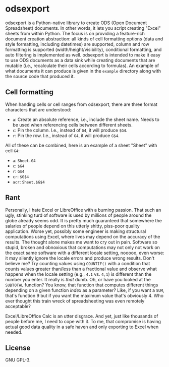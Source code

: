 # odsexport
odsexport is a Python-native library to create ODS (Open Document Spreadsheet)
documents. In other words, it lets you script creating "Excel" sheets from
within Python. The focus is on providing a feature-rich document creation
abstraction: all kinds of cell formatting options (data and style formatting,
including datetimes) are supported, column and row formatting is supported
(width/height/visibility), conditional formatting, and auto filtering is
implemented as well. odsexport is intended to make it easy to use ODS documents
as a data sink while creating documents that are mutable (i.e., recalculate
their cells according to formulas). An example of what documents it can produce
is given in the `example` directory along with the source code that produced
it.

## Cell formatting
When handing cells or cell ranges from odsexport, there are three format
characters that are understood:

  - `a`: Create an absolute reference, i.e., include the sheet name. Needs to
    be used when referencing cells between different sheets.
  - `c`: Pin the column. I.e., instead of `G4`, it will produce `$G4`.
  - `r`: Pin the row. I.e., instead of `G4`, it will produce `G$4`.

All of these can be combined, here is an example of a sheet "Sheet" with cell
`G4`:

  - `a`: `Sheet.G4`
  - `c`: `$G4`
  - `r`: `G$4`
  - `cr`: `$G$4`
  - `acr`: `Sheet.$G$4`


## Rant
Personally, I hate Excel or LibreOffice with a burning passion. That such an
ugly, stinking turd of software is used by millions of people around the globe
already seems odd. It is pretty much guaranteed that somewhere the salaries of
people depend on this utterly shitty, piss-poor quality application. Worse yet,
possibly some engineer is making structural computations using Excel, where
lives may depend on the accuracy of the results. The thought alone makes me
want to cry out in pain. Software so stupid, broken and obnoxious that
computations may not only not work on the exact same software with a different
locale setting, nooooo, even worse: it may silently ignore the locale errors
and produce wrong results. Don't believe me? Try counting values using
`COUNTIF()` with a condition that counts values greater than/less than a
fractional value and observe what happens when the locale setting (e.g., `4.1`
vs. `4,1`) is different than the number you enter. It really is *that* dumb.
Oh, or have you looked at the `SUBTOTAL` function? You know, that function that
computes different things depending on a given function *index* as a parameter?
Like, if you want a `SUM`, that's function 9 but if you want the maximum value
that's obviously 4. Who ever thought this train wreck of spreadsheeting was
even remotely acceptable?

Excel/LibreOffice Calc is an utter disgrace. And yet, just like thousands of
people before me, I need to cope with it. To me, that compromise is having
actual good data quality in a safe haven and only exporting to Excel when
needed.

## License
GNU GPL-3.
